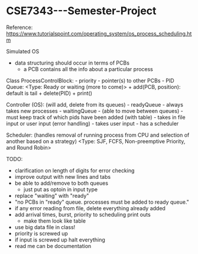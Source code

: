 # CSE7343---Semester-Project



Reference:
	https://www.tutorialspoint.com/operating_system/os_process_scheduling.htm

Simulated OS

- data structuring should occur in terms of PCBs
	- a PCB contains all the info about a particular process


Class ProcessControlBlock:
	- priority
	- pointer(s) to other PCBs
	- PID
Queue:
	<Type: Ready or waiting (more to come)>
	+ add(PCB, position):
		default is tail
	+ delete(PID)
	+ print()

Controller (OS):
	(will add, delete from its queues)
	- readyQueue - always takes new processes
	- waitingQueue
		- (able to move between queues)
	- must keep track of which pids have been added (with table)
	- takes in file input or user input (error handling)
	- takes user input
	- has a scheduler

Scheduler: 
	(handles removal of running process from CPU and selection of another
		based on a strategy)
	<Type: SJF, FCFS, Non-preemptive Priority, and Round Robin>
	
	
TODO:
- clarification on length of digits for error checking
- improve output with new lines and tabs
- be able to add/remove to both queues
    - just put as optoin in input type
- replace "waiting" with "ready"
- "no PCBs in "ready" queue. processes must be added to ready queue."
- if any error reading from file, delete everything already added
- add arrival times, burst, priority to scheduling print outs
    - make them look like table
- use big data file in class!
- priority is screwed up
- if input is screwed up halt everything
- read me can be documentation 

